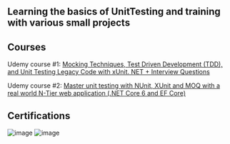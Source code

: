 ## Learning the basics of UnitTesting and training with various small projects

## Courses
Udemy course #1: [Mocking Techniques, Test Driven Development (TDD), and Unit Testing Legacy Code with xUnit. NET + Interview Questions](https://masterlink.udemy.com/course/unit-testing-net-core-2x-applications-with-xunit-net/)

Udemy course #2: [Master unit testing with NUnit, XUnit and MOQ with a real world N-Tier web application (.NET Core 6 and EF Core)](https://masterlink.udemy.com/course/complete-guide-to-unit-testing-in-net-core-nunit-xunit/)

## Certifications
![image](https://github.com/dLopes-SE/UnitTesting/assets/45246598/410c0bb6-8ec4-463a-a361-6eafe6eada60)
![image](https://github.com/dLopes-SE/UnitTesting/assets/45246598/6a4722bb-a226-4b29-a117-351404aac0e4)
